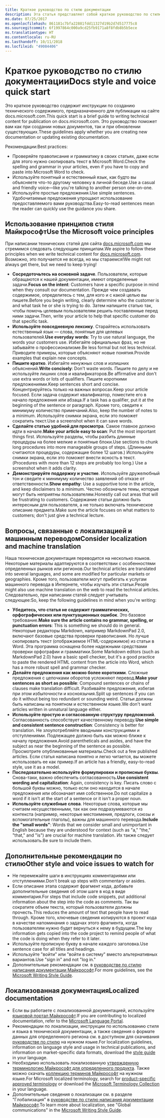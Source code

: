 ```yaml
---
title: Краткое руководство по стилю документации
description: Эта статья представляет собой краткое руководство по стилю документации, содержащее общие принципы для начала работы по написанию статей для сайта docs.microsoft.com.
ms.date: 07/25/2017
ms.openlocfilehash: 861181c7bfa22881fdd11327d19b2d7d517775c8
ms.sourcegitcommit: 6f1997864c000a9cd25fb9171a8f8fdb8b5b5ece
ms.translationtype: HT
ms.contentlocale: ru-RU
ms.lasthandoff: 10/11/2018
ms.locfileid: "49084406"
---
```

# <a name="docs-style-and-voice-quick-start"></a><span data-ttu-id="9ce38-103">Краткое руководство по стилю документации</span><span class="sxs-lookup"><span data-stu-id="9ce38-103">Docs style and voice quick start</span></span>

<span data-ttu-id="9ce38-104">Это краткое руководство содержит инструкции по созданию технического содержимого, предназначенного для публикации на сайте docs.microsoft.com.</span><span class="sxs-lookup"><span data-stu-id="9ce38-104">This quick start is a brief guide to writing technical content for publication on docs.microsoft.com.</span></span> <span data-ttu-id="9ce38-105">Это руководство поможет вам как при создании новых документов, так и при обновлении существующих.</span><span class="sxs-lookup"><span data-stu-id="9ce38-105">These guidelines apply whether you are creating new documentation or updating existing documentation.</span></span>

<span data-ttu-id="9ce38-106">Рекомендации:</span><span class="sxs-lookup"><span data-stu-id="9ce38-106">Best practices:</span></span>

- <span data-ttu-id="9ce38-107">Проверяйте правописание и грамматику в своих статьях, даже если для этого нужно скопировать текст в Microsoft Word.</span><span class="sxs-lookup"><span data-stu-id="9ce38-107">Check the spelling and grammar in your articles, even if you have to copy and paste into Microsoft Word to check.</span></span>
- <span data-ttu-id="9ce38-108">Используйте понятный и естественный язык, как будто вы объясняете что-то другому человеку в личной беседе.</span><span class="sxs-lookup"><span data-stu-id="9ce38-108">Use a casual and friendly voice—like you're talking to another person one-on-one.</span></span>
- <span data-ttu-id="9ce38-109">Используйте простые предложения.</span><span class="sxs-lookup"><span data-stu-id="9ce38-109">Use simple sentences.</span></span> <span data-ttu-id="9ce38-110">Удобочитаемые предложения упрощают использование предоставляемого вами руководства.</span><span class="sxs-lookup"><span data-stu-id="9ce38-110">Easy-to-read sentences mean the reader can quickly use the guidance you share.</span></span>

## <a name="use-the-microsoft-voice-principles"></a><span data-ttu-id="9ce38-111">Использование принципов стиля Майкрософт</span><span class="sxs-lookup"><span data-stu-id="9ce38-111">Use the Microsoft voice principles</span></span>

<span data-ttu-id="9ce38-112">При написании технических статей для сайта [docs.microsoft.com](https://docs.microsoft.com) мы стремимся следовать следующим принципам.</span><span class="sxs-lookup"><span data-stu-id="9ce38-112">We aspire to follow these principles when we write technical content for [docs.microsoft.com](https://docs.microsoft.com).</span></span> <span data-ttu-id="9ce38-113">Возможно, это получается не всегда, но мы стараемся!</span><span class="sxs-lookup"><span data-stu-id="9ce38-113">We might not always get there, but we need to keep trying!</span></span>

- <span data-ttu-id="9ce38-114">**Сосредоточьтесь на основной задаче**. Пользователи, которые обращаются к нашей документации, имеют определенные задачи.</span><span class="sxs-lookup"><span data-stu-id="9ce38-114">**Focus on the intent**: Customers have a specific purpose in mind when they consult our documentation.</span></span> <span data-ttu-id="9ce38-115">Прежде чем создавать содержимое, определитесь с тем, для кого и с какой целью вы пишете.</span><span class="sxs-lookup"><span data-stu-id="9ce38-115">Before you begin writing, clearly determine who the customer is and what task he or she is trying to do.</span></span> <span data-ttu-id="9ce38-116">Затем напишите статью так, чтобы помочь целевым пользователям решить поставленные перед ними задачи.</span><span class="sxs-lookup"><span data-stu-id="9ce38-116">Then, write your article to help that specific customer do that specific task.</span></span>
- <span data-ttu-id="9ce38-117">**Используйте повседневную лексику**. Старайтесь использовать естественный язык — слова, понятные для целевых пользователей.</span><span class="sxs-lookup"><span data-stu-id="9ce38-117">**Use everyday words**: Try to use natural language, the words your customers use.</span></span> <span data-ttu-id="9ce38-118">Избегайте официальных фраз, но не забывайте о профессионализме.</span><span class="sxs-lookup"><span data-stu-id="9ce38-118">Be less formal but not less technical.</span></span> <span data-ttu-id="9ce38-119">Приводите примеры, которые объясняют новые понятия.</span><span class="sxs-lookup"><span data-stu-id="9ce38-119">Provide examples that explain new concepts.</span></span>
- <span data-ttu-id="9ce38-120">**Пишите кратко**. Избегайте ненужных слов и излишних объяснений.</span><span class="sxs-lookup"><span data-stu-id="9ce38-120">**Write concisely**: Don't waste words.</span></span> <span data-ttu-id="9ce38-121">Пишите по делу и не используйте лишних слов и квалификаторов.</span><span class="sxs-lookup"><span data-stu-id="9ce38-121">Be affirmative and don't use extra words or lots of qualifiers.</span></span> <span data-ttu-id="9ce38-122">Пишите короткими предложениями.</span><span class="sxs-lookup"><span data-stu-id="9ce38-122">Keep sentences short and concise.</span></span> <span data-ttu-id="9ce38-123">Концентрируйтесь только на важных вопросах.</span><span class="sxs-lookup"><span data-stu-id="9ce38-123">Keep your article focused.</span></span> <span data-ttu-id="9ce38-124">Если задача содержит квалификатор, поместите его в начало предложения или абзаца.</span><span class="sxs-lookup"><span data-stu-id="9ce38-124">If a task has a qualifier, put it at the beginning of the sentence or paragraph.</span></span> <span data-ttu-id="9ce38-125">Кроме того, сведите к минимуму количество примечаний.</span><span class="sxs-lookup"><span data-stu-id="9ce38-125">Also, keep the number of notes to a minimum.</span></span> <span data-ttu-id="9ce38-126">Используйте снимки экрана, если это поможет сократить текст.</span><span class="sxs-lookup"><span data-stu-id="9ce38-126">Use a screenshot when it can save words.</span></span>
- <span data-ttu-id="9ce38-127">**Сделайте статью удобной для просмотра**. Самое главное должно идти в начале.</span><span class="sxs-lookup"><span data-stu-id="9ce38-127">**Make your article easy to scan**: Put the most important things first.</span></span> <span data-ttu-id="9ce38-128">Используйте разделы, чтобы разбить длинные процедуры на более мелкие и понятные блоки.</span><span class="sxs-lookup"><span data-stu-id="9ce38-128">Use sections to chunk long procedures into more manageable groups of steps.</span></span> <span data-ttu-id="9ce38-129">(Длинными считаются процедуры, содержащие более 12 шагов.) Используйте снимки экрана, если это поможет внести ясность в текст.</span><span class="sxs-lookup"><span data-stu-id="9ce38-129">(Procedures with more than 12 steps are probably too long.) Use a screenshot when it adds clarity.</span></span>
- <span data-ttu-id="9ce38-130">**Демонстрируйте поддержку и участие**. Используйте дружелюбный тон и сведите к минимуму количество заявлений об отказе от ответственности.</span><span class="sxs-lookup"><span data-stu-id="9ce38-130">**Show empathy**: Use a supportive tone in the article, and keep disclaimers to a minimum.</span></span> <span data-ttu-id="9ce38-131">Честно обозначьте темы, которые могут быть неприятны пользователям.</span><span class="sxs-lookup"><span data-stu-id="9ce38-131">Honestly call out areas that will be frustrating to customers.</span></span> <span data-ttu-id="9ce38-132">Содержание статьи должно быть интересным для пользователя, а не только включать техническое описание предмета.</span><span class="sxs-lookup"><span data-stu-id="9ce38-132">Make sure the article focuses on what matters to customers; don't just give a technical lecture.</span></span>

## <a name="consider-localization-and-machine-translation"></a><span data-ttu-id="9ce38-133">Вопросы, связанные с локализацией и машинным переводом</span><span class="sxs-lookup"><span data-stu-id="9ce38-133">Consider localization and machine translation</span></span>

<span data-ttu-id="9ce38-134">Наша техническая документация переводится на несколько языков. Некоторые материалы адаптируются в соответствии с особенностями определенных рынков или регионов.</span><span class="sxs-lookup"><span data-stu-id="9ce38-134">Our technical articles are translated into several languages, and some are modified for particular markets or geographies.</span></span> <span data-ttu-id="9ce38-135">Кроме того, пользователи могут прибегать к услугам машинного перевода в Интернете, чтобы изучать эти статьи.</span><span class="sxs-lookup"><span data-stu-id="9ce38-135">People might also use machine translation on the web to read the technical articles.</span></span> <span data-ttu-id="9ce38-136">Следовательно, при написании статей следует учитывать следующее:</span><span class="sxs-lookup"><span data-stu-id="9ce38-136">So, keep the following guidelines in mind when you're writing:</span></span>

- <span data-ttu-id="9ce38-137">**Убедитесь, что статья не содержит грамматических, орфографических или пунктуационных ошибок**. Это базовое требование.</span><span class="sxs-lookup"><span data-stu-id="9ce38-137">**Make sure the article contains no grammar, spelling, or punctuation errors**: This is something we should do in general.</span></span> <span data-ttu-id="9ce38-138">Некоторые редакторы Markdown, например MarkdownPad 2.0, включают базовые средства проверки правописания. Но лучше скопировать текст (отображаемое HTML-содержимое) из статьи в Word. Эта программа оснащена более надежными средствами проверки орфографии и грамматики.</span><span class="sxs-lookup"><span data-stu-id="9ce38-138">Some Markdown editors (such as MarkdownPad 2.0) have a basic spell checker, but it's a good practice to paste the rendered HTML content from the article into Word, which has a more robust spell and grammar checker.</span></span>
- <span data-ttu-id="9ce38-139">**Делайте предложения как можно более короткими**. Сложные предложения с цепочками оборотов усложняют перевод.</span><span class="sxs-lookup"><span data-stu-id="9ce38-139">**Make your sentences as short as possible**: Compound sentences or chains of clauses make translation difficult.</span></span> <span data-ttu-id="9ce38-140">Разбивайте предложения, избегая при этом избыточности и косноязычия.</span><span class="sxs-lookup"><span data-stu-id="9ce38-140">Split up sentences if you can do it without being too redundant or sounding weird.</span></span> <span data-ttu-id="9ce38-141">Статьи должны быть написаны на понятном и естественном языке.</span><span class="sxs-lookup"><span data-stu-id="9ce38-141">We don't want articles written in unnatural language either.</span></span>
- <span data-ttu-id="9ce38-142">**Используйте простую и согласованную структуру предложений**. Согласованность способствует качественному переводу.</span><span class="sxs-lookup"><span data-stu-id="9ce38-142">**Use simple and consistent sentence construction**: Consistency is better for translation.</span></span> <span data-ttu-id="9ce38-143">Не злоупотребляйте вводными конструкциями и отступлениями. Подлежащее должно быть как можно ближе к началу предложения.</span><span class="sxs-lookup"><span data-stu-id="9ce38-143">Avoid parentheticals and asides, and have the subject as near the beginning of the sentence as possible.</span></span> <span data-ttu-id="9ce38-144">Просмотрите опубликованные материалы.</span><span class="sxs-lookup"><span data-stu-id="9ce38-144">Check out a few published articles.</span></span> <span data-ttu-id="9ce38-145">Если статья написана понятно и легко читается, вы можете использовать ее как пример.</span><span class="sxs-lookup"><span data-stu-id="9ce38-145">If an article has a friendly, easy-to-read style, use it as a model.</span></span>
- <span data-ttu-id="9ce38-146">**Последовательно используйте формулировки и прописные буквы**. Снова-таки, важно обеспечить согласованность.</span><span class="sxs-lookup"><span data-stu-id="9ce38-146">**Use consistent wording and capitalization**: Again, consistency is key.</span></span> <span data-ttu-id="9ce38-147">Писать слово с большой буквы можно, только если оно находится в начале предложения или обозначает имя собственное.</span><span class="sxs-lookup"><span data-stu-id="9ce38-147">Do not capitalize a word if it isn't at the start of a sentence or it isn't a proper noun.</span></span>
- <span data-ttu-id="9ce38-148">**Используйте служебные слова**. Некоторые слова, которые мы считаем несущественными, так как они подразумеваются из контекста (например, некоторые местоимения, предлоги, союзы и вспомогательные глаголы), важны для машинного перевода.</span><span class="sxs-lookup"><span data-stu-id="9ce38-148">**Include the "small words"**: Words that we consider small and unimportant in English because they are understood for context (such as "a," "the," "that," and "is") are crucial for machine translation.</span></span> <span data-ttu-id="9ce38-149">Их также следует использовать.</span><span class="sxs-lookup"><span data-stu-id="9ce38-149">Be sure to include them.</span></span>

## <a name="other-style-and-voice-issues-to-watch-for"></a><span data-ttu-id="9ce38-150">Дополнительные рекомендации по стилю</span><span class="sxs-lookup"><span data-stu-id="9ce38-150">Other style and voice issues to watch for</span></span>

- <span data-ttu-id="9ce38-151">Не перемежайте шаги в инструкциях комментариями или отступлениями.</span><span class="sxs-lookup"><span data-stu-id="9ce38-151">Don't break up steps with commentary or asides.</span></span>
- <span data-ttu-id="9ce38-152">Если описание этапа содержит фрагмент кода, добавьте дополнительные сведения об этом шаге в код в виде комментария.</span><span class="sxs-lookup"><span data-stu-id="9ce38-152">For steps that include code snippets, put additional information about the step into the code as comments.</span></span> <span data-ttu-id="9ce38-153">Так вы сократите объем текста, который пользователи должны прочесть.</span><span class="sxs-lookup"><span data-stu-id="9ce38-153">This reduces the amount of text that people have to read through.</span></span> <span data-ttu-id="9ce38-154">Кроме того, ключевые сведения копируются в проект кода в качестве напоминания о задачах этого фрагмента, когда пользователям нужно будет вернуться к нему в будущем.</span><span class="sxs-lookup"><span data-stu-id="9ce38-154">The key information gets copied into the code project to remind people of what the code is doing when they refer to it later.</span></span>
- <span data-ttu-id="9ce38-155">Используйте прописную букву в начале каждого заголовка.</span><span class="sxs-lookup"><span data-stu-id="9ce38-155">Use sentence case for all titles and headings.</span></span>
- <span data-ttu-id="9ce38-156">Используйте "войти" или "войти в систему" вместо альтернативных вариантов.</span><span class="sxs-lookup"><span data-stu-id="9ce38-156">Use "sign in" and not "log in."</span></span>
- <span data-ttu-id="9ce38-157">Дополнительные рекомендации см. в [руководстве по стилю написания документации Майкрософт](https://docs.microsoft.com/style-guide/welcome).</span><span class="sxs-lookup"><span data-stu-id="9ce38-157">For more guidelines, see the [Microsoft Writing Style Guide](https://docs.microsoft.com/style-guide/welcome).</span></span>

## <a name="localized-documentation"></a><span data-ttu-id="9ce38-158">Локализованная документация</span><span class="sxs-lookup"><span data-stu-id="9ce38-158">Localized documentation</span></span>

- <span data-ttu-id="9ce38-159">Если вы работаете с локализованной документацией, используйте [языковой портал Майкрософт](https://www.microsoft.com/Language/Default.aspx).</span><span class="sxs-lookup"><span data-stu-id="9ce38-159">If you are contributing to localized documentation, refer to the [Microsoft Language Portal](https://www.microsoft.com/Language/Default.aspx).</span></span>
- <span data-ttu-id="9ce38-160">Рекомендации по локализации, инструкции по использованию стиля и языка в технической документации, а также сведения о формате данных для определенного региона см. в доступном для скачивания [руководстве по стилю](https://www.microsoft.com/Language/StyleGuides) на нужном языке.</span><span class="sxs-lookup"><span data-stu-id="9ce38-160">For localization guidelines, information on language style and usage in technical publications, and information on market-specific data formats, download the [style guide](https://www.microsoft.com/Language/StyleGuides) in your language.</span></span>
- <span data-ttu-id="9ce38-161">Необходимо использовать локализованную [утвержденную терминологию Майкрософт для определенного продукта](https://www.microsoft.com/Language/Default.aspx). Также можно скачать [коллекцию терминов Майкрософт](https://www.microsoft.com/Language/Terminology.aspx) на нужном языке.</span><span class="sxs-lookup"><span data-stu-id="9ce38-161">For Microsoft localized terminology, search for [product-specific approved terminology](https://www.microsoft.com/Language/Default.aspx) or download the [Microsoft Terminology Collection](https://www.microsoft.com/Language/Terminology.aspx) in your language.</span></span>
- <span data-ttu-id="9ce38-162">Дополнительные сведения о локализации см. в разделе "Глобализация" в [руководстве по стилю написания документации Майкрософт](https://docs.microsoft.com/style-guide/global-communications).</span><span class="sxs-lookup"><span data-stu-id="9ce38-162">To learn more about localization, see "Global communications" in the [Microsoft Writing Style Guide](https://docs.microsoft.com/style-guide/global-communications).</span></span>
